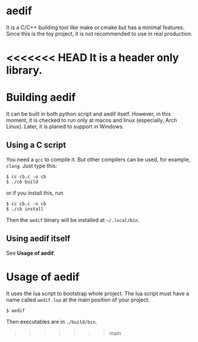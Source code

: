 # aedif

It is a C/C++ building tool like make or cmake but has a minimal features.
Since this is the toy project, it is not recommended to use in real production.

<<<<<<< HEAD
It is a header only library.
=======
# Building aedif

It can be built in both python script and aedif itself. However, in this moment, it is checked to run only at macos and linux (especially, Arch Linux).
Later, it is planed to support in Windows.

## Using a C script

You need a `gcc` to compile it. But other compilers can be used, for example, `clang`.
Just type this:

```console
$ cc cb.c -o cb
$ ./cb build
```

or if you install this, run

```console
$ cc cb.c -o cb
$ ./cb install
```

Then the `aedif` binary will be installed at `~/.local/bin`.

## Using aedif itself

See **Usage of aedif**.

# Usage of aedif

It uses the lua script to bootstrap whole project. The lua script must have a name called `aedif.lua`
at the main position of your project.

```console
$ aedif
```

Then executables are in `./build/bin`.
>>>>>>> main

